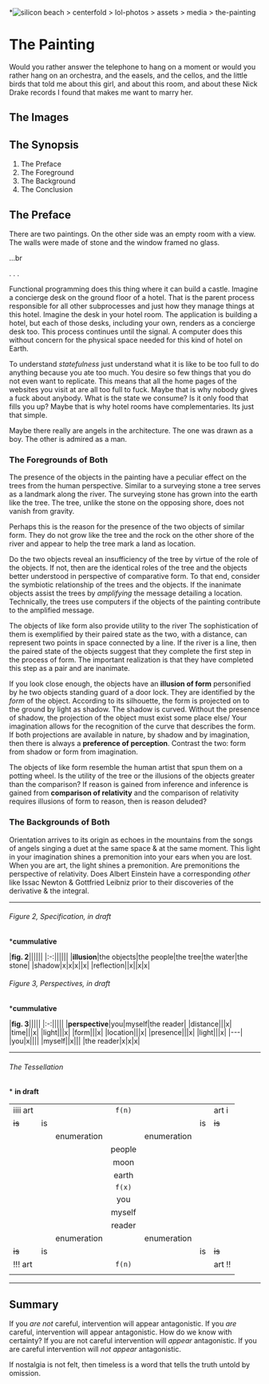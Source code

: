 *![silicon beach > centerfold > lol-photos > assets > media > the-painting](/centerfold/lol-photos/assets/media/the-painting.jpg)

# The Painting

Would you rather answer the telephone to hang on a moment or would you rather hang on an orchestra, and the easels, and the cellos, and the little birds that told me about this girl, and about this room, and about these Nick Drake records I found that makes me want to marry her.

## The Images

## The Synopsis

1. The Preface
2. The Foreground
3. The Background
4. The Conclusion

## The Preface

There are two paintings. On the other side was an empty room with a view. The walls were made of stone and the window framed no glass.

...br

. . .

Functional programming does this thing where it can build a castle. Imagine a concierge desk on the ground floor of a hotel. That is the parent process responsible for all other subprocesses and just how they manage things at this hotel. Imagine the desk in your hotel room. The application is building a hotel, but each of those desks, including your own, renders as a concierge desk too. This process continues until the signal. A computer does this without concern for the physical space needed for this kind of hotel on Earth.

To understand _statefulness_ just understand what it is like to be too full to do anything because you ate too much. You desire so few things that you do not even want to replicate. This means that all the home pages of the websites you visit at are all too full to fuck. Maybe that is why nobody gives a fuck about anybody. What is the state we consume? Is it only food that fills you up? Maybe that is why hotel rooms have complementaries. Its just that simple.

Maybe there really are angels in the architecture. The one was drawn as a boy. The other is admired as a man.

### The Foregrounds of Both

The presence of the objects in the painting have a peculiar effect on the trees from the human perspective. Similar to a surveying stone a tree serves as a landmark along the river. The surveying stone has grown into the earth like the tree. The tree, unlike the stone on the opposing shore, does not vanish from gravity.

Perhaps this is the reason for the presence of the two objects of similar form. They do not grow like the tree and the rock on the other shore of the river and appear to help the tree mark a land as location.

Do the two objects reveal an insufficiency of the tree by virtue of the role of the objects. If not, then are the identical roles of the tree and the objects better understood in perspective of comparative form. To that end, consider the symbiotic relationship of the trees and the objects. If the inanimate objects assist the trees by _amplifying_ the message detailing a location. Technically, the trees use computers if the objects of the painting contribute to the amplified message.

The objects of like form also provide utility to the river The sophistication of them is exemplified by their paired state as the two, with a distance, can represent two points in space connected by a line. If the river is a line, then the paired state of the objects suggest that they complete the first step in the process of form. The important realization is that they have completed this step as a pair and are inanimate.

If you look close enough, the objects have an **illusion of form** personified by he two objects standing guard of a door lock. They are identified by the _form_ of the object. According to its silhouette, the form is projected on to the ground by light as shadow. The shadow is curved. Without the presence of shadow, the projection of the object must exist some place else/ Your imagination allows for the recognition of the curve that describes the form. If both projections are available in nature, by shadow and by imagination, then there is always a **preference of perception**. Contrast the two: form from shadow or form from imagination.

The objects of like form resemble the human artist that spun them on a potting wheel. Is the utility of the tree or the illusions of the objects greater than the comparison? If reason is gained from inference and inference is gained from **comparison of relativity** and the comparison of relativity requires illusions of form to reason, then is reason deluded?

### The Backgrounds of Both

Orientation arrives to its origin as echoes in the mountains from the songs of angels singing a duet at the same space & at the same moment. This light in your imagination shines a premonition into your ears when you are lost. When you are art, the light shines a premonition. Are premonitions the perspective of relativity. Does Albert Einstein have a corresponding _other_ like Issac Newton & Gottfried Leibniz prior to their discoveries of the derivative & the integral.

---

###### Figure 2, Specification, in draft
\***cummulative**

|**fig. 2**||||||
|:-:||||||
|**illusion**|the objects|the people|the tree|the water|the stone|
|shadow|x|x|x||x|
|reflection||x||x|x|

###### Figure 3, Perspectives, in draft
\***cummulative**

|**fig. 3**|||||
|:-:|||||
|**perspective**|you|myself|the reader|
|distance|||x|
|time|||x|
|light|||x|
|form|||x|
|location|||x|
|presence|||x|
|light|||x|
|---|
|you|x||||
|myself||x|||
|the reader|x|x|x|

---

###### The Tessellation

\* **in draft**

||||||||
|-|-|-|:---:|-|-|-|
|iiii art|||`f(n)`|||art i|
|~~is~~|is||||is|~~is~~|
|||enumeration||enumeration||
||||people||||
||||moon||||
||||earth||||
||||`f(x)`|||
||||you||||
||||myself||||
||||reader||||
|||enumeration||enumeration||
|~~is~~|is||||is|~~is~~|
|!!! art|||`f(n)`|||art !!|
|||||||

---

## Summary

If you _are not_ careful, intervention will appear antagonistic. If you _are_ careful, intervention will appear antagonistic. How do we know with certainty? If you are not careful intervention will _appear_ antagonistic. If you are careful intervention will _not appear_ antagonistic.

If nostalgia is not felt, then timeless is a word that tells the truth untold by omission.
